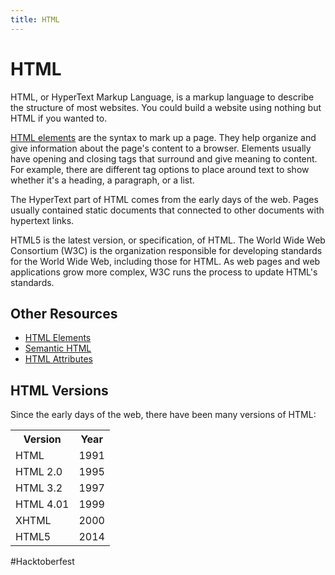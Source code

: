 ```yaml
---
title: HTML
---
```

# HTML

HTML, or HyperText Markup Language, is a markup language to describe the structure of most websites. You could build a website using nothing but HTML if you wanted to.

[HTML elements](#) are the syntax to mark up a page. They help organize and give information about the page's content to a browser. Elements usually have opening and closing tags that surround and give meaning to content. For example, there are different tag options to place around text to show whether it's a heading, a paragraph, or a list.

The HyperText part of HTML comes from the early days of the web. Pages usually contained static documents that connected to other documents with hypertext links.

HTML5 is the latest version, or specification, of HTML. The World Wide Web Consortium (W3C) is the organization responsible for developing standards for the World Wide Web, including those for HTML. As web pages and web applications grow more complex, W3C runs the process to update HTML's standards.

## Other Resources

- [HTML Elements](#)
- [Semantic HTML](#)
- [HTML Attributes](#)
<h2>HTML Versions</h2>
<p>Since the early days of the web, there have been many versions of HTML:</p>
<table class="w3-table-all notranslate">
  <tr>
    <th>Version</th>
    <th>Year</th>
  </tr>
  <tr>
    <td>HTML</td>
    <td>1991</td>
  </tr>
  <tr>
    <td>HTML 2.0</td>
    <td>1995</td>
  </tr>
  <tr>
    <td>HTML 3.2</td>
    <td>1997</td>
  </tr>
  <tr>
    <td>HTML 4.01</td>
    <td>1999</td>
  </tr>
  <tr>
    <td>XHTML</td>
    <td>2000</td>
  </tr>
  <tr>
    <td>HTML5</td>
    <td>2014</td>
  </tr>
</table>

#Hacktoberfest
